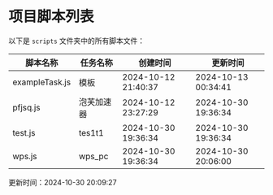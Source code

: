 
# 项目脚本列表

以下是 `scripts` 文件夹中的所有脚本文件：

| 脚本名称        | 任务名称        | 创建时间               | 更新时间               |
| --------------- | --------------- | ---------------------- | ---------------------- |
| exampleTask.js | 模板 | 2024-10-12 21:40:37 | 2024-10-13 00:34:41 |
| pfjsq.js | 泡芙加速器 | 2024-10-12 23:27:29 | 2024-10-30 19:36:34 |
| test.js | tes1t1 | 2024-10-30 19:36:34 | 2024-10-30 19:36:34 |
| wps.js | wps_pc | 2024-10-30 19:36:34 | 2024-10-30 20:06:00 |

更新时间：2024-10-30 20:09:27
  